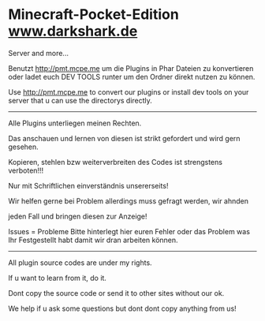 # Minecraft-Pocket-Edition www.darkshark.de
Server and more...

Benutzt http://pmt.mcpe.me um die Plugins in Phar Dateien zu konvertieren 
oder ladet euch DEV TOOLS runter um den Ordner direkt nutzen zu können.

Use http://pmt.mcpe.me to convert our plugins or install dev tools on
your server that u can use the directorys directly.

------------------------------------------------------

Alle Plugins unterliegen meinen Rechten.

Das anschauen und lernen von diesen ist strikt gefordert und wird gern gesehen.

Kopieren, stehlen bzw weiterverbreiten des Codes ist strengstens verboten!!!

Nur mit Schriftlichen einverständnis unsererseits!

Wir helfen gerne bei Problem allerdings muss gefragt werden, wir ahnden 

jeden Fall und bringen diesen zur Anzeige!

Issues = Probleme
Bitte hinterlegt hier euren Fehler oder das Problem
was Ihr Festgestellt habt damit wir dran arbeiten können.

------------------------------------------------------
All plugin source codes are under my rights.

If u want to learn from it, do it.

Dont copy the source code or send it to other sites
without our ok.

We help if u ask some questions but dont dont copy
anything from us!
